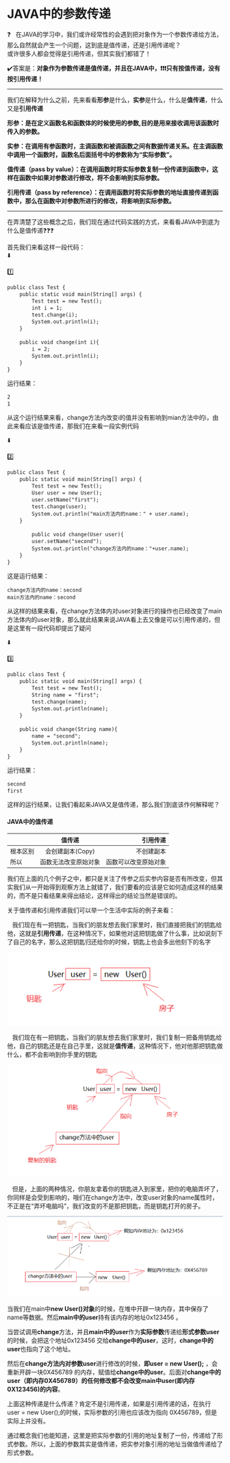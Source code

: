 # JAVA中的参数传递
:question:&nbsp;&nbsp;&nbsp;在JAVA的学习中，我们或许经常性的会遇到把对象作为一个参数传递给方法，那么自然就会产生一个问题，这到底是值传递，还是引用传递呢？</br>
或许很多人都会觉得是引用传递，但其实我们都错了！

:heavy_check_mark:答案是：**对象作为参数传递是值传递，并且在JAVA中，:heavy_exclamation_mark::heavy_exclamation_mark::heavy_exclamation_mark:只有按值传递，没有按引用传递！**

-----
我们在解释为什么之前，先来看看**形参**是什么，**实参**是什么，什么是**值传递**，什么又是**引用传递**

**形参：是在定义函数名和函数体的时候使用的参数,目的是用来接收调用该函数时传入的参数。**

**实参：在调用有参函数时，主调函数和被调函数之间有数据传递关系。在主调函数中调用一个函数时，函数名后面括号中的参数称为“实际参数”。**

**值传递（pass by value）：在调用函数时将实际参数复制一份传递到函数中，这样在函数中如果对参数进行修改，将不会影响到实际参数。**

**引用传递（pass by reference）：在调用函数时将实际参数的地址直接传递到函数中，那么在函数中对参数所进行的修改，将影响到实际参数。**

------

在弄清楚了这些概念之后，我们现在通过代码实践的方式，来看看JAVA中到底为什么是值传递:question::question::question:

首先我们来看这样一段代码：</br>
:arrow_down:</br>

:one:
```
public class Test {
    public static void main(String[] args) {
        Test test = new Test();
        int i = 1;
        test.change(i);
        System.out.println(i);
    }

    public void change(int i){
        i = 2;
        System.out.println(i);
    }
}
```
运行结果：
```
2
1
```

从这个运行结果来看，change方法内改变i的值并没有影响到mian方法中的i，由此来看应该是值传递，那我们在来看一段实例代码</br>

:arrow_down:</br>

:two:
```
public class Test {
    public static void main(String[] args) {
        Test test = new Test();
        User user = new User();
        user.setName("first");
        test.change(user);
        System.out.println("main方法内的name：" + user.name);
    }

        public void change(User user){
        user.setName("second");
        System.out.println("change方法内的name："+user.name);
    }
}
```

这是运行结果：
```
change方法内的name：second
main方法内的name：second
```
从这样的结果来看，在change方法体内对user对象进行的操作也已经改变了main方法体内的user对象，那么就此结果来说JAVA看上去又像是可以引用传递的，但是这里有一段代码却提出了疑问</br>

:arrow_down:</br>

:three:
```
public class Test {
    public static void main(String[] args) {
        Test test = new Test();
        String name = "first";
        test.change(name);
        System.out.println(name);
    }

    public void change(String name){
        name = "second";
        System.out.println(name);
    }
}
```
运行结果：
```
second
first
```
这样的运行结果，让我们看起来JAVA又是值传递，那么我们到底该作何解释呢？

#### JAVA中的值传递
 &nbsp;|值传递|引用传递
---|:--:|---:
根本区别|会创建副本(Copy)|不创建副本
所以|函数无法改变原始对象|函数可以改变原始对象

我们在上面的几个例子之中，都只是关注了传参之后实参内容是否有所改变，但其实我们从一开始得到观察方法上就错了，我们要看的应该是它如何造成这样的结果的，而不是只看结果来得出结论，这样得出的结论当然是错误的。

关于值传递和引用传递我们可以举一个生活中实际的例子来看：

&nbsp;&nbsp;&nbsp;我们现在有一把钥匙，当我们的朋友想去我们家里时，我们直接把我们的钥匙给他，这就是**引用传递**，在这种情况下，如果他对这把钥匙做了什么事，比如说刻下了自己的名字，那么这把钥匙归还给你的时候，钥匙上也会多出他刻下的名字

![钥匙与房子](https://github.com/LanYuan123/JAVA/blob/master/img/2.png)

&nbsp;&nbsp;&nbsp;我们现在有一把钥匙，当我们的朋友想去我们家里时，我们复制一把备用钥匙给他，自己的钥匙还是在自己手里，这就是**值传递**，这种情况下，他对他那把钥匙做什么，都不会影响到你手里的钥匙

![钥匙与房子](https://github.com/LanYuan123/JAVA/blob/master/img/3.png)

&nbsp;&nbsp;&nbsp;但是，上面的两种情况，你朋友拿着你的钥匙进入到家里，把你的电脑弄坏了，你同样是会受到影响的，哦们在change方法中，改变user对象的name属性时，不正是在“弄坏电脑吗”，我们改变的不是那把钥匙，而是钥匙打开的房子。

![钥匙与房子](https://github.com/LanYuan123/JAVA/blob/master/img/4.png)

当我们在main中**new User()对象**的时候，在堆中开辟一块内存，其中保存了name等数据。然后**main中的user**持有该内存的地址0x123456 。

当尝试调用**change**方法，并且**main中的user**作为**实际参数**传递给**形式参数user**的时候，会把这个地址0x123456 交给**change中的user**，这时，**change中的user**也指向了这个地址。

然后在**change方法内对参数user**进行修改的时候，**即user = new User();** ，会重新开辟一块0X456789 的内存，赋值给**change中的user**。后面对**change中的user（即内存0X456789）**的任何修改都不会改变**main中user(即内存0X123456)的内容**。

上面这种传递是什么传递？肯定不是引用传递，如果是引用传递的话，在执行user = new User();的时候，实际参数的引用也应该改为指向 0X456789，但是实际上并没有。

通过概念我们也能知道，这里是把实际参数的引用的地址复制了一份，传递给了形式参数。所以，上面的参数其实是值传递，把实参对象引用的地址当做值传递给了形式参数。





